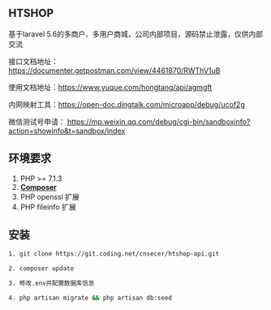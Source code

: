 ## HTSHOP

基于laravel 5.6的多商户、多用户商城，公司内部项目，源码禁止泄露，仅供内部交流

接口文档地址：https://documenter.getpostman.com/view/4461870/RWThV1uB

使用文档地址：https://www.yuque.com/hongtang/api/agmgft

内网映射工具：https://open-doc.dingtalk.com/microapp/debug/ucof2g

微信测试号申请： https://mp.weixin.qq.com/debug/cgi-bin/sandboxinfo?action=showinfo&t=sandbox/index

## 环境要求

1. PHP >= 7.1.3
2. **[Composer](https://getcomposer.org/)**
3. PHP openssl 扩展
4. PHP fileinfo 扩展

## 安装
```bash
1. git clone https://git.coding.net/cnsecer/htshop-api.git

2. composer update 

3. 修改.env并配置数据库信息

4. php artisan migrate && php artisan db:seed


```
